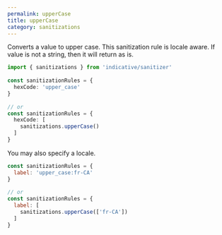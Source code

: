 ```yaml
---
permalink: upperCase
title: upperCase
category: sanitizations
---
```


Converts a value to upper case. This sanitization rule is locale aware.
If value is not a string, then it will return as is.
 
```ts
import { sanitizations } from 'indicative/sanitizer'
 
const sanitizationRules = {
  hexCode: 'upper_case'
}
 
// or
const sanitizationRules = {
  hexCode: [
    sanitizations.upperCase()
  ]
}
```
 
You may also specify a locale.
 
```js
const sanitizationRules = {
  label: 'upper_case:fr-CA'
}
 
// or
const sanitizationRules = {
  label: [
    sanitizations.upperCase(['fr-CA'])
  ]
}